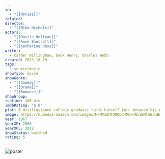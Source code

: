 ```yaml
---
in:
  - "[[Movies]]"
related: 
director:
  - "[[Mike Nichols]]"
actors:
  - "[[Dustin Hoffman]]"
  - "[[Anne Bancroft]]"
  - "[[Katharine Ross]]"
writer:
  - Calder Willingham, Buck Henry, Charles Webb
created: 2023-10-29
tags:
  - source/movie
showType: movie
showGenre:
  - "[[Comedy]]"
  - "[[Drama]]"
  - "[[Romance]]"
showGroup: 
runtime: 106 min
imdbRating: "8.0"
plot: A disillusioned college graduate finds himself torn between his older lover and her daughter.
image: https://m.media-amazon.com/images/M/MV5BMTQ0ODc4MDk4Nl5BMl5BanBnXkFtZTcwMTEzNzgzNA@@._V1_SX300.jpg
year: 1967
yearXP: 2008
yearXPL: 2012
showStatus: watched
rating: 5
---
```

![poster](https://m.media-amazon.com/images/M/MV5BMTQ0ODc4MDk4Nl5BMl5BanBnXkFtZTcwMTEzNzgzNA@@._V1_SX300.jpg)

